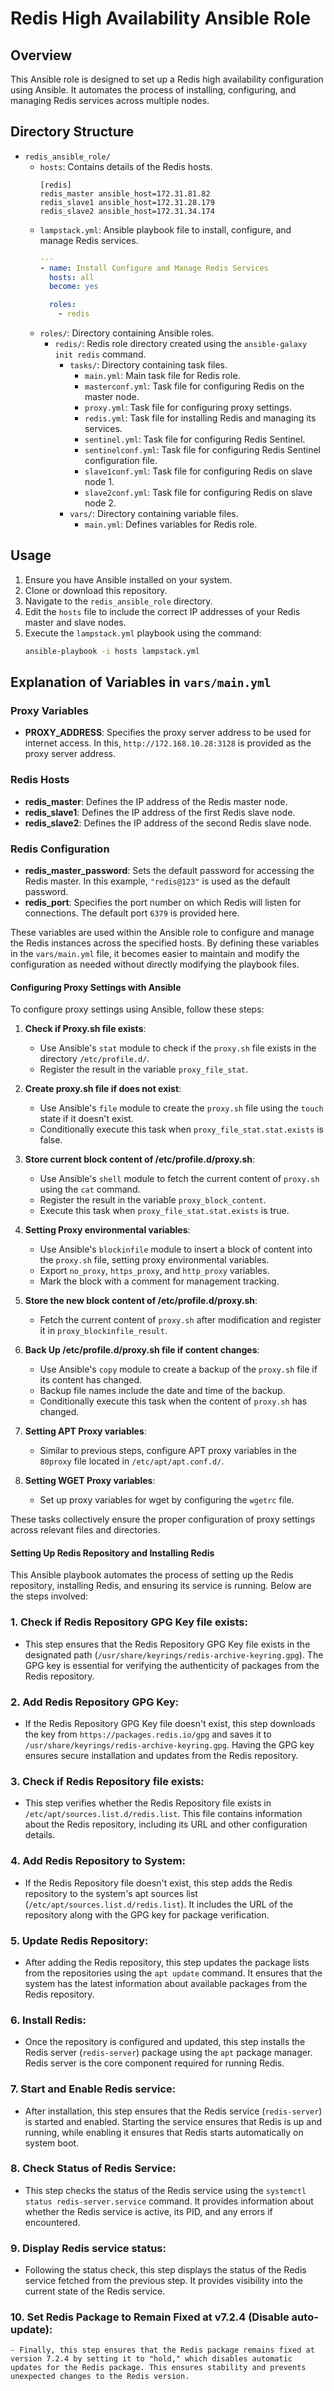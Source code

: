 # Redis High Availability Ansible Role

## Overview
This Ansible role is designed to set up a Redis high availability configuration using Ansible. It automates the process of installing, configuring, and managing Redis services across multiple nodes.

## Directory Structure
- `redis_ansible_role/`
  - `hosts`: Contains details of the Redis hosts.
    ```
    [redis]
    redis_master ansible_host=172.31.81.82
    redis_slave1 ansible_host=172.31.28.179
    redis_slave2 ansible_host=172.31.34.174
    ```
  - `lampstack.yml`: Ansible playbook file to install, configure, and manage Redis services.
    ```yaml
    ---
    - name: Install Configure and Manage Redis Services
      hosts: all
      become: yes

      roles:
        - redis
    ```
  - `roles/`: Directory containing Ansible roles.
    - `redis/`: Redis role directory created using the `ansible-galaxy init redis` command.
      - `tasks/`: Directory containing task files.
        - `main.yml`: Main task file for Redis role.
        - `masterconf.yml`: Task file for configuring Redis on the master node.
        - `proxy.yml`: Task file for configuring proxy settings.
        - `redis.yml`: Task file for installing Redis and managing its services.
        - `sentinel.yml`: Task file for configuring Redis Sentinel.
        - `sentinelconf.yml`: Task file for configuring Redis Sentinel configuration file.
        - `slave1conf.yml`: Task file for configuring Redis on slave node 1.
        - `slave2conf.yml`: Task file for configuring Redis on slave node 2.
      - `vars/`: Directory containing variable files.
        - `main.yml`: Defines variables for Redis role.

## Usage
1. Ensure you have Ansible installed on your system.
2. Clone or download this repository.
3. Navigate to the `redis_ansible_role` directory.
4. Edit the `hosts` file to include the correct IP addresses of your Redis master and slave nodes.
5. Execute the `lampstack.yml` playbook using the command:
   ```bash
   ansible-playbook -i hosts lampstack.yml

## Explanation of Variables in `vars/main.yml`

### Proxy Variables
- **PROXY_ADDRESS**: Specifies the proxy server address to be used for internet access. In this, `http://172.168.10.28:3128` is provided as the proxy server address.

### Redis Hosts
- **redis_master**: Defines the IP address of the Redis master node.
- **redis_slave1**: Defines the IP address of the first Redis slave node.
- **redis_slave2**: Defines the IP address of the second Redis slave node.

### Redis Configuration
- **redis_master_password**: Sets the default password for accessing the Redis master. In this example, `"redis@123"` is used as the default password.
- **redis_port**: Specifies the port number on which Redis will listen for connections. The default port `6379` is provided here.

These variables are used within the Ansible role to configure and manage the Redis instances across the specified hosts. By defining these variables in the `vars/main.yml` file, it becomes easier to maintain and modify the configuration as needed without directly modifying the playbook files.

#### Configuring Proxy Settings with Ansible

To configure proxy settings using Ansible, follow these steps:

1. **Check if Proxy.sh file exists**:
   - Use Ansible's `stat` module to check if the `proxy.sh` file exists in the directory `/etc/profile.d/`.
   - Register the result in the variable `proxy_file_stat`.

2. **Create proxy.sh file if does not exist**:
   - Use Ansible's `file` module to create the `proxy.sh` file using the `touch` state if it doesn't exist.
   - Conditionally execute this task when `proxy_file_stat.stat.exists` is false.

3. **Store current block content of /etc/profile.d/proxy.sh**:
   - Use Ansible's `shell` module to fetch the current content of `proxy.sh` using the `cat` command.
   - Register the result in the variable `proxy_block_content`.
   - Execute this task when `proxy_file_stat.stat.exists` is true.

4. **Setting Proxy environmental variables**:
   - Use Ansible's `blockinfile` module to insert a block of content into the `proxy.sh` file, setting proxy environmental variables.
   - Export `no_proxy`, `https_proxy`, and `http_proxy` variables.
   - Mark the block with a comment for management tracking.

5. **Store the new block content of /etc/profile.d/proxy.sh**:
   - Fetch the current content of `proxy.sh` after modification and register it in `proxy_blockinfile_result`.

6. **Back Up /etc/profile.d/proxy.sh file if content changes**:
   - Use Ansible's `copy` module to create a backup of the `proxy.sh` file if its content has changed.
   - Backup file names include the date and time of the backup.
   - Conditionally execute this task when the content of `proxy.sh` has changed.

7. **Setting APT Proxy variables**:
   - Similar to previous steps, configure APT proxy variables in the `80proxy` file located in `/etc/apt/apt.conf.d/`.

8. **Setting WGET Proxy variables**:
   - Set up proxy variables for wget by configuring the `wgetrc` file.

These tasks collectively ensure the proper configuration of proxy settings across relevant files and directories.

#### Setting Up Redis Repository and Installing Redis

This Ansible playbook automates the process of setting up the Redis repository, installing Redis, and ensuring its service is running. Below are the steps involved:

### 1. Check if Redis Repository GPG Key file exists:
   - This step ensures that the Redis Repository GPG Key file exists in the designated path (`/usr/share/keyrings/redis-archive-keyring.gpg`). The GPG key is essential for verifying the authenticity of packages from the Redis repository.

### 2. Add Redis Repository GPG Key:
   - If the Redis Repository GPG Key file doesn't exist, this step downloads the key from `https://packages.redis.io/gpg` and saves it to `/usr/share/keyrings/redis-archive-keyring.gpg`. Having the GPG key ensures secure installation and updates from the Redis repository.

### 3. Check if Redis Repository file exists:
   - This step verifies whether the Redis Repository file exists in `/etc/apt/sources.list.d/redis.list`. This file contains information about the Redis repository, including its URL and other configuration details.

### 4. Add Redis Repository to System:
   - If the Redis Repository file doesn't exist, this step adds the Redis repository to the system's apt sources list (`/etc/apt/sources.list.d/redis.list`). It includes the URL of the repository along with the GPG key for package verification.

### 5. Update Redis Repository:
   - After adding the Redis repository, this step updates the package lists from the repositories using the `apt update` command. It ensures that the system has the latest information about available packages from the Redis repository.

### 6. Install Redis:
   - Once the repository is configured and updated, this step installs the Redis server (`redis-server`) package using the `apt` package manager. Redis server is the core component required for running Redis.

### 7. Start and Enable Redis service:
   - After installation, this step ensures that the Redis service (`redis-server`) is started and enabled. Starting the service ensures that Redis is up and running, while enabling it ensures that Redis starts automatically on system boot.

### 8. Check Status of Redis Service:
   - This step checks the status of the Redis service using the `systemctl status redis-server.service` command. It provides information about whether the Redis service is active, its PID, and any errors if encountered.

### 9. Display Redis service status:
   - Following the status check, this step displays the status of the Redis service fetched from the previous step. It provides visibility into the current state of the Redis service.

### 10. Set Redis Package to Remain Fixed at v7.2.4 (Disable auto-update):
    - Finally, this step ensures that the Redis package remains fixed at version 7.2.4 by setting it to "hold," which disables automatic updates for the Redis package. This ensures stability and prevents unexpected changes to the Redis version.
